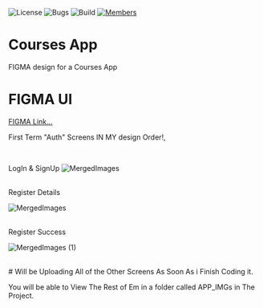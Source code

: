 ![License](https://img.shields.io/badge/license-BSD--3-orange) ![Bugs](https://img.shields.io/badge/bugs-0%20open-brightgreen) ![Build](https://img.shields.io/badge/Build-passing-brightgreen?logo=github) [![Members](https://img.shields.io/discord/750034898680807434?label=members&logo=discord&color=7289da)](https://discord.gg/CHZea8zvBG)

# Courses App

FIGMA design for a Courses App
<br>

# FIGMA UI
<a href="https://www.figma.com/design/ojEAaOeeXrvFjCB4dIvFJi/Online-Learning-App-Design-(Community)?node-id=0-1&t=ytmQx4QXmkWrrKf6-1">FIGMA Link...</a>

First Term "Auth" Screens IN MY design Order!,

<br>

LogIn & SignUp
![MergedImages](https://github.com/user-attachments/assets/af482807-1ca9-4fdd-8aa6-8615ebc7894c)

<br>
Register Details

![MergedImages](https://github.com/user-attachments/assets/8a9e5c75-702d-4ea3-a07e-28f987976ab3)

<br>
Register Success

![MergedImages (1)](https://github.com/user-attachments/assets/ef764f44-069d-4ac3-8ba4-dd430579dd36)

<br>
# Will be Uploading All of the Other Screens As Soon As i Finish Coding it.

<br>

You will be able to View The Rest of Em in a folder called APP_IMGs in The Project.

